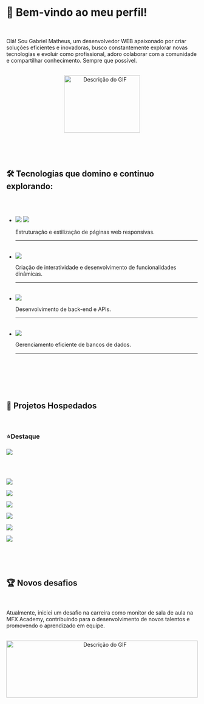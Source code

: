 <h1>👋 Bem-vindo ao meu perfil!</h1>

<br>

  <p>Olá! Sou Gabriel Matheus, um desenvolvedor WEB apaixonado por criar soluções eficientes e inovadoras, busco constantemente explorar novas tecnologias e evoluir como profissional, adoro colaborar com a comunidade e compartilhar conhecimento. Sempre que possível.</p>


<br>


<div align="center" >
  <img src="https://66.media.tumblr.com/tumblr_ma7ytprFFC1rfjowdo1_500.gif"  alt="Descrição do GIF" width="200" height="150">
</div>


<br> <br> <br>


<h2>🛠️ Tecnologias que domino e continuo explorando:</h2>

<br> <br>
 
<ul>
 <li> 
  <img src="https://camo.githubusercontent.com/10c7a8fa2cf317cc7c4af6f13efac086a9f0ea010f0dfc746c94e5cde310b339/68747470733a2f2f696d672e736869656c64732e696f2f62616467652f48544d4c352d4533344632363f7374796c653d666f722d7468652d6261646765266c6f676f3d68746d6c35266c6f676f436f6c6f723d7768697465">
  <img src="https://camo.githubusercontent.com/001d4637c08910acf414f12a1682879a1f99867f6f9a3550f0541e7d03dd34a2/68747470733a2f2f696d672e736869656c64732e696f2f62616467652f435353332d3135373242363f7374796c653d666f722d7468652d6261646765266c6f676f3d63737333266c6f676f436f6c6f723d7768697465"> 
  <p>Estruturação e estilização de páginas web responsivas.</p>
 </li>

  <hr> <br>
 
 <li>
   <img src="https://camo.githubusercontent.com/b50d4b5449ac9bed0fc02238425fd56db93011d5019563595023ff0bb1a02162/68747470733a2f2f696d672e736869656c64732e696f2f62616467652f4a6176615363726970742d4637444631453f7374796c653d666f722d7468652d6261646765266c6f676f3d6a617661736372697074266c6f676f436f6c6f723d626c61636b">
   <p>Criação de interatividade e desenvolvimento de funcionalidades dinâmicas.</p>
 </li> 

  <hr> <br>
 
 <li>
   <img src="https://img.shields.io/badge/Node.js-43853D?style=for-the-badge&logo=node.js&logoColor=white">
   <p>Desenvolvimento de back-end e APIs.</p>
 </li>
  
  <hr> <br>
 
 <li>
   <img src="https://img.shields.io/badge/SQLite-07405E?style=for-the-badge&logo=sqlite&logoColor=white">
   <p>Gerenciamento eficiente de bancos de dados.</p>
 </li>

  <hr> <br>
 
</ul>


<br> <br> <br>


<h2>🚀 Projetos Hospedados</h2>

<br> 

<h3>⭐Destaque</h3>
<a href="https://code-burguer-weld.vercel.app/"><img src="https://img.shields.io/badge/%F0%9F%8D%94-Code%20Burguer-darkgreen"></a>

<br> <br>


<a href="https://gabrielmatheus1.github.io/Cards-Selector/"><img src="https://img.shields.io/badge/1%C2%B0-Adventure%20Time-darkgreen"></a>


<a href="https://gabrielmatheus1.github.io/Cards/"><img src="https://img.shields.io/badge/2%C2%B0-Cards%20Pok%C3%A9mons-darkgreen"></a>


<a href="https://gabrielmatheus1.github.io/Carrossel-de-Imagens/"><img src="https://img.shields.io/badge/3%C2%B0-Image%20Carousel-darkgreen"></a>


<a href="https://gabrielmatheus1.github.io/Formulario-completo/"><img src="https://img.shields.io/badge/4%C2%B0-Contact%20Form-darkgreen"></a>


<a href="https://gabrielmatheus1.github.io/Formulario-Interativo/"><img src="https://img.shields.io/badge/5%C2%B0-Interactive%20Form-darkgreen"></a>


<a href="https://gabrielmatheus1.github.io/Portifolio/"><img src="https://img.shields.io/badge/6%C2%B0-Portfolio%20in%20Development-darkgreen"></a>


<br> <br> <br>


<h2>🏆 Novos desafios</h2>
<br>

<p>Atualmente, iniciei um desafio na carreira como monitor de sala de aula na MFX Academy, contribuindo para o desenvolvimento de novos talentos e promovendo o aprendizado em equipe.</p>

<br>

<div align="center" >
<img src="https://camo.githubusercontent.com/b7b93a3f4288925a7ccfa90b648b28bc52e4881bccd21e61b2e3949f1f46ff2e/68747470733a2f2f63617073756c652d72656e6465722e76657263656c2e6170702f6170693f747970653d776176696e6726636f6c6f723d383261616666266865696768743d3132302673656374696f6e3d666f6f746572"  alt="Descrição do GIF" width="100%" height="150">
</div>
